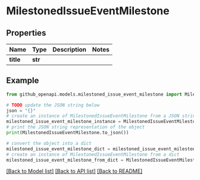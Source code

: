 # MilestonedIssueEventMilestone


## Properties

Name | Type | Description | Notes
------------ | ------------- | ------------- | -------------
**title** | **str** |  | 

## Example

```python
from github_openapi.models.milestoned_issue_event_milestone import MilestonedIssueEventMilestone

# TODO update the JSON string below
json = "{}"
# create an instance of MilestonedIssueEventMilestone from a JSON string
milestoned_issue_event_milestone_instance = MilestonedIssueEventMilestone.from_json(json)
# print the JSON string representation of the object
print(MilestonedIssueEventMilestone.to_json())

# convert the object into a dict
milestoned_issue_event_milestone_dict = milestoned_issue_event_milestone_instance.to_dict()
# create an instance of MilestonedIssueEventMilestone from a dict
milestoned_issue_event_milestone_from_dict = MilestonedIssueEventMilestone.from_dict(milestoned_issue_event_milestone_dict)
```
[[Back to Model list]](../README.md#documentation-for-models) [[Back to API list]](../README.md#documentation-for-api-endpoints) [[Back to README]](../README.md)


